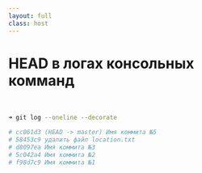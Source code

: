 ```yaml
---
layout: full
class: host
---
```


# HEAD в логах консольных комманд

<br />

```bash
➜ git log --oneline --decorate

# cc061d3 (HEAD -> master) Имя коммита №5
# 58453c9 удалить файл location.txt
# d8097ea Имя коммита №3
# 5c042a4 Имя коммита №2
# f98d7c9 Имя коммита №1
```

<style>
    .host code {
        font-size: 2rem;
    }
</style>
